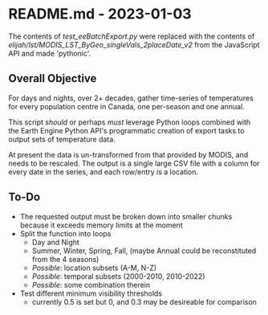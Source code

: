# README.md - 2023-01-03
The contents of *test_eeBatchExport.py* were replaced with the contents of *elijah/lst/MODIS_LST_ByGeo_singleVals_2placeDate_v2* from the JavaScript API and made 'pythonic'.
## Overall Objective
For days and nights, over 2+ decades, gather time-series of temperatures for every population centre in Canada, one per-season and one annual. 

This script *should* or perhaps *must* leverage Python loops combined with the Earth Engine Python API's programmatic creation of export tasks to output sets of temperature data.

At present the data is un-transformed from that provided by MODIS, and needs to be rescaled. The output is a single large CSV file with a column for every date in the series, and each row/entry is a location.
## To-Do
- The requested output must be broken down into smaller chunks because it exceeds memory limits at the moment
- Split the function into loops
    - Day and Night
    - Summer, Winter, Spring, Fall, (maybe Annual could be reconstituted from the 4 seasons)
    - *Possible*: location subsets (A-M, N-Z)
    - *Possible*: temporal subsets (2000-2010, 2010-2022)
    - *Possible*: some combination therein
- Test different minimum visibility thresholds
    - currently 0.5 is set but 0, and 0.3 may be desireable for comparison